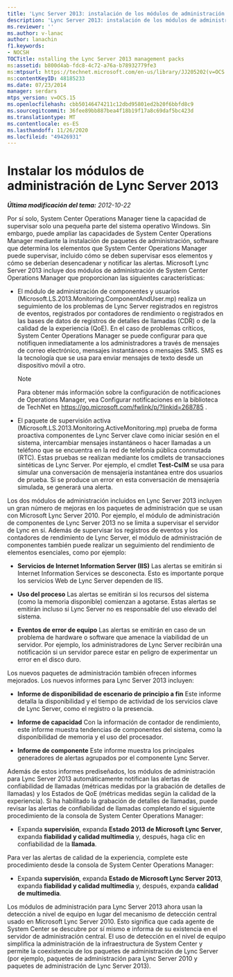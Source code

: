 ```yaml
---
title: 'Lync Server 2013: instalación de los módulos de administración de Lync Server 2013'
description: 'Lync Server 2013: instalación de los módulos de administración de Lync Server 2013.'
ms.reviewer: ''
ms.author: v-lanac
author: lanachin
f1.keywords:
- NOCSH
TOCTitle: nstalling the Lync Server 2013 management packs
ms:assetid: b800d4ab-fdc8-4c72-a76a-b78932779fe3
ms:mtpsurl: https://technet.microsoft.com/en-us/library/JJ205202(v=OCS.15)
ms:contentKeyID: 48185233
ms.date: 07/23/2014
manager: serdars
mtps_version: v=OCS.15
ms.openlocfilehash: cbb50146474211c12dbd95801ed2b20f6bbfd8c9
ms.sourcegitcommit: 36fee89bb887bea4f18b19f17a8c69daf5bc423d
ms.translationtype: MT
ms.contentlocale: es-ES
ms.lasthandoff: 11/26/2020
ms.locfileid: "49426931"
---
```

# <a name="installing-the-lync-server-2013-management-packs"></a>Instalar los módulos de administración de Lync Server 2013

<div data-xmlns="http://www.w3.org/1999/xhtml">

<div class="topic" data-xmlns="http://www.w3.org/1999/xhtml" data-msxsl="urn:schemas-microsoft-com:xslt" data-cs="https://msdn.microsoft.com/">

<div data-asp="https://msdn2.microsoft.com/asp">



</div>

<div id="mainSection">

<div id="mainBody">

<span> </span>

_**Última modificación del tema:** 2012-10-22_

Por sí solo, System Center Operations Manager tiene la capacidad de supervisar solo una pequeña parte del sistema operativo Windows. Sin embargo, puede ampliar las capacidades de System Center Operations Manager mediante la instalación de paquetes de administración, software que determina los elementos que System Center Operations Manager puede supervisar, incluido cómo se deben supervisar esos elementos y cómo se deberían desencadenar y notificar las alertas. Microsoft Lync Server 2013 incluye dos módulos de administración de System Center Operations Manager que proporcionan las siguientes características:

  - El módulo de administración de componentes y usuarios (Microsoft.LS.2013.Monitoring.ComponentAndUser.mp) realiza un seguimiento de los problemas de Lync Server registrados en registros de eventos, registrados por contadores de rendimiento o registrados en las bases de datos de registros de detalles de llamadas (CDR) o de la calidad de la experiencia (QoE). En el caso de problemas críticos, System Center Operations Manager se puede configurar para que notifiquen inmediatamente a los administradores a través de mensajes de correo electrónico, mensajes instantáneos o mensajes SMS. SMS es la tecnología que se usa para enviar mensajes de texto desde un dispositivo móvil a otro.
    
    <div>
    

    > [!NOTE]  
    > Para obtener más información sobre la configuración de notificaciones de Operations Manager, vea Configurar notificaciones en la biblioteca de TechNet en <A class=uri href="https://go.microsoft.com/fwlink/p/?linkid=268785">https://go.microsoft.com/fwlink/p/?linkid=268785</A> .

    
    </div>

  - El paquete de supervisión activa (Microsoft.LS.2013.Monitoring.ActiveMonitoring.mp) prueba de forma proactiva componentes de Lync Server clave como iniciar sesión en el sistema, intercambiar mensajes instantáneos o hacer llamadas a un teléfono que se encuentra en la red de telefonía pública conmutada (RTC). Estas pruebas se realizan mediante los cmdlets de transacciones sintéticas de Lync Server. Por ejemplo, el cmdlet **Test-CsIM** se usa para simular una conversación de mensajería instantánea entre dos usuarios de prueba. Si se produce un error en esta conversación de mensajería simulada, se generará una alerta.

Los dos módulos de administración incluidos en Lync Server 2013 incluyen un gran número de mejoras en los paquetes de administración que se usan con Microsoft Lync Server 2010. Por ejemplo, el módulo de administración de componentes de Lync Server 2013 no se limita a supervisar el servidor de Lync en sí. Además de supervisar los registros de eventos y los contadores de rendimiento de Lync Server, el módulo de administración de componentes también puede realizar un seguimiento del rendimiento de elementos esenciales, como por ejemplo:

  - **Servicios de Internet Information Server (IIS)**   Las alertas se emitirán si Internet Information Services se desconecta. Esto es importante porque los servicios Web de Lync Server dependen de IIS.

  - **Uso del proceso**   Las alertas se emitirán si los recursos del sistema (como la memoria disponible) comienzan a agotarse. Estas alertas se emitirán incluso si Lync Server no es responsable del uso elevado del sistema.

  - **Eventos de error de equipo**   Las alertas se emitirán en caso de un problema de hardware o software que amenace la viabilidad de un servidor. Por ejemplo, los administradores de Lync Server recibirán una notificación si un servidor parece estar en peligro de experimentar un error en el disco duro.

Los nuevos paquetes de administración también ofrecen informes mejorados. Los nuevos informes para Lync Server 2013 incluyen:

  - **Informe de disponibilidad de escenario de principio a fin**   Este informe detalla la disponibilidad y el tiempo de actividad de los servicios clave de Lync Server, como el registro o la presencia.

  - **Informe de capacidad**   Con la información de contador de rendimiento, este informe muestra tendencias de componentes del sistema, como la disponibilidad de memoria y el uso del procesador.

  - **Informe de componente**   Este informe muestra los principales generadores de alertas agrupados por el componente Lync Server.

Además de estos informes prediseñados, los módulos de administración para Lync Server 2013 automáticamente notifican las alertas de confiabilidad de llamadas (métricas medidas por la grabación de detalles de llamadas) y los Estados de QoE (métricas medidas según la calidad de la experiencia). Si ha habilitado la grabación de detalles de llamadas, puede revisar las alertas de confiabilidad de llamadas completando el siguiente procedimiento de la consola de System Center Operations Manager:

  - Expanda **supervisión**, expanda **Estado 2013 de Microsoft Lync Server**, expanda **fiabilidad y calidad multimedia** y, después, haga clic en confiabilidad de la **llamada**.

Para ver las alertas de calidad de la experiencia, complete este procedimiento desde la consola de System Center Operations Manager:

  - Expanda **supervisión**, expanda **Estado de Microsoft Lync Server 2013**, expanda **fiabilidad y calidad multimedia** y, después, expanda **calidad de multimedia**.

Los módulos de administración para Lync Server 2013 ahora usan la detección a nivel de equipo en lugar del mecanismo de detección central usado en Microsoft Lync Server 2010. Esto significa que cada agente de System Center se descubre por sí mismo e informa de su existencia en el servidor de administración central. El uso de detección en el nivel de equipo simplifica la administración de la infraestructura de System Center y permite la coexistencia de los paquetes de administración de Lync Server (por ejemplo, paquetes de administración para Lync Server 2010 y paquetes de administración de Lync Server 2013).

</div>

<span> </span>

</div>

</div>

</div>

